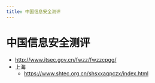 ```yaml
---
title: 中国信息安全测评
---
```


# 中国信息安全测评

- http://www.itsec.gov.cn/fwzz/fwzzcpgg/
- 上海
  - https://www.shtec.org.cn/shsxxaqpczx/index.html

